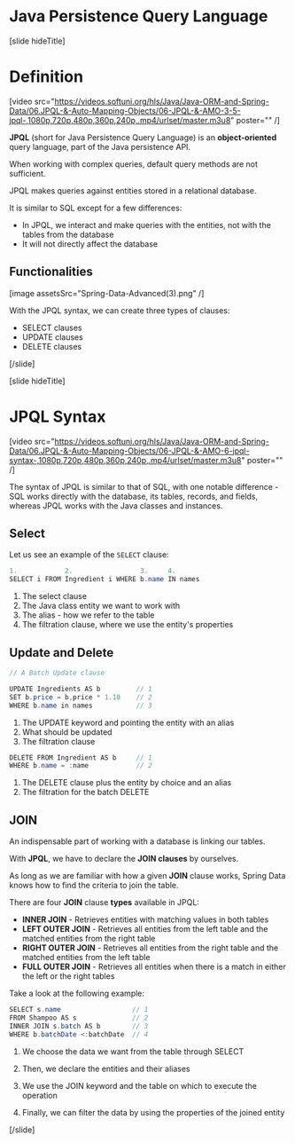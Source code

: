 # Java Persistence Query Language

[slide hideTitle]

# Definition

[video src="https://videos.softuni.org/hls/Java/Java-ORM-and-Spring-Data/06.JPQL-&-Auto-Mapping-Objects​/06-JPQL-&-AMO​​-3-5-jpql-,1080p,720p,480p,360p,240p,.mp4/urlset/master.m3u8" poster="" /]

**JPQL** (short for Java Persistence Query Language) is an **object-oriented** query language, part of the Java persistence API.

When working with complex queries, default query methods are not sufficient.

JPQL makes queries against entities stored in a relational database.

It is similar to SQL except for a few differences:

- In JPQL, we interact and make queries with the entities, not with the tables from the database
- It will not directly affect the database

## Functionalities

[image assetsSrc="Spring-Data-Advanced(3).png" /]

With the JPQL syntax, we can create three types of clauses:

- SELECT clauses
- UPDATE clauses
- DELETE clauses

[/slide]

[slide hideTitle]

# JPQL Syntax

[video src="https://videos.softuni.org/hls/Java/Java-ORM-and-Spring-Data/06.JPQL-&-Auto-Mapping-Objects​/06-JPQL-&-AMO​-6-jpql-syntax-,1080p,720p,480p,360p,240p,.mp4/urlset/master.m3u8" poster="" /]

The syntax of JPQL is similar to that of SQL, with one notable difference - SQL works directly with the database, its tables, records, and fields, whereas JPQL works with the Java classes and instances.

## Select
Let us see an example of the `SELECT` clause:

```java
1.            2.                 3.     4.
SELECT i FROM Ingredient i WHERE b.name IN names
```

1. The select clause
2. The Java class entity we want to work with
3. The alias - how we refer to the table
4. The filtration clause, where we use the entity's properties

## Update and Delete

```java
// A Batch Update clause

UPDATE Ingredients AS b         // 1
SET b.price = b,price * 1.10    // 2
WHERE b.name in names           // 3
```

1. The UPDATE keyword and pointing the entity with an alias
2. What should be updated
3. The filtration clause

```java
DELETE FROM Ingredient AS b     // 1 
WHERE b.name = :name            // 2
```

1. The DELETE clause plus the entity by choice and an alias
2. The filtration for the batch DELETE

## JOIN 

An indispensable part of working with a database is linking our tables.

With **JPQL**, we have to declare the **JOIN clauses** by ourselves.

As long as we are familiar with how a given **JOIN** clause works, Spring Data knows how to find the criteria to join the table.

There are four **JOIN** clause **types** available in JPQL:

- **INNER JOIN** - Retrieves entities with matching values in both tables
- **LEFT OUTER JOIN** - Retrieves all entities from the left table and the matched entities from the right table
- **RIGHT OUTER JOIN** - Retrieves all entities from the right table and the matched entities from the left table
- **FULL OUTER JOIN** - Retrieves all entities when there is a match in either the left or the right tables

Take a look at the following example:

```java
SELECT s.name                  // 1
FROM Shampoo AS s              // 2
INNER JOIN s.batch AS b        // 3
WHERE b.batchDate <:batchDate  // 4
```

1. We choose the data we want from the table through SELECT

2. Then, we declare the entities and their aliases

3. We use the JOIN keyword and the table on which to execute the operation

4. Finally, we can filter the data by using the properties of the joined entity

[/slide]